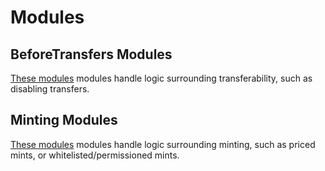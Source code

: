 # Modules

## BeforeTransfers Modules
[These modules](./BeforeTransfers/README.md) modules handle logic surrounding transferability, such as disabling transfers. 

## Minting Modules
[These modules](./Minting/README.md) modules handle logic surrounding minting, such as priced mints, or whitelisted/permissioned mints.